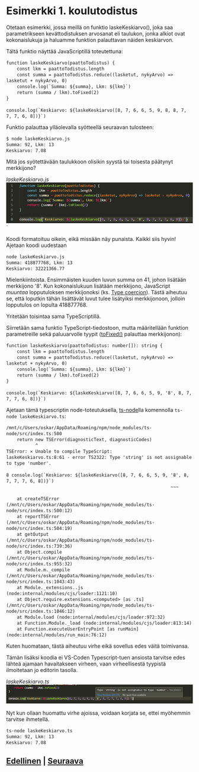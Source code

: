 # Esimerkki 1. koulutodistus

Otetaan esimerkki, jossa meillä on funktio laskeKeskiarvo(), joka saa parametrikseen kevättodistuksen arvosanat eli taulukon, jonka alkiot ovat kokonaislukuja ja haluamme funktion palauttavan näiden keskiarvon.

Tältä funktio näyttää JavaScriptillä toteutettuna:
```
function laskeKeskiarvo(paattoTodistus) {
    const lkm = paattoTodistus.length
    const summa = paattoTodistus.reduce((lasketut, nykyArvo) => lasketut + nykyArvo, 0)
    console.log(`Summa: ${summa}, Lkm: ${lkm}`)
    return (summa / lkm).toFixed(2)
}

console.log(`Keskiarvo: ${laskeKeskiarvo([8, 7, 6, 6, 5, 9, 8, 8, 7, 7, 7, 6, 8])}`)
```
Funktio palauttaa ylläolevalla syötteellä seuraavan tulosteen:
```
$ node laskeKeskiarvo.js 
Summa: 92, Lkm: 13
Keskiarvo: 7.08
```
Mitä jos syötettävään taulukkoon olisikin syystä tai toisesta päätynyt merkkijono?

*laskeKeskiarvo.js*
![typescript-logo](./0.png)`


Koodi formatoituu oikein, eikä missään näy punaista. Kaikki siis hyvin!
Ajetaan koodi uudestaan

```
node laskeKeskiarvo.js 
Summa: 418877768, Lkm: 13
Keskiarvo: 32221366.77
```
Mielenkiintoista. Ensimmäisten kuuden luvun summa on 41, johon lisätään merkkijono '8'. Kun kokonaislukuun lisätään merkkijono, JavaScript *muuntaa* lopputuloksen merkkijonoksi (ks. [Type coercion](https://developer.mozilla.org/en-US/docs/Glossary/Type_coercion)). Tästä aiheutuu se, että loputkin tähän lisättävät luvut tulee lisätyiksi merkkijonoon, jolloin lopputulos on lopulta 418877768.



Yritetään toisintaa sama TypeScriptillä.

Siirretään sama funktio TypeScript-tiedostoon, mutta määritellään funktion parametreille sekä paluuarvolle tyypit ([toFixed()](https://developer.mozilla.org/en-US/docs/Web/JavaScript/Reference/Global_Objects/Number/toFixed) palauttaa merkkijonon):
```
function laskeKeskiarvo(paattoTodistus: number[]): string {
    const lkm = paattoTodistus.length
    const summa = paattoTodistus.reduce((lasketut, nykyArvo) => lasketut + nykyArvo, 0)
    console.log(`Summa: ${summa}, Lkm: ${lkm}`)
    return (summa / lkm).toFixed(2)
}

console.log(`Keskiarvo: ${laskeKeskiarvo([8, 7, 6, 6, 5, 9, '8', 8, 7, 7, 7, 6, 8])}`)
```
Ajetaan tämä typescriptin node-toteutuksella, [ts-node](https://www.npmjs.com/package/ts-node)lla komennolla `ts-node laskeKeskiarvo.ts`:
```
/mnt/c/Users/oskar/AppData/Roaming/npm/node_modules/ts-node/src/index.ts:500
    return new TSError(diagnosticText, diagnosticCodes)
           ^
TSError: ⨯ Unable to compile TypeScript:
laskeKeskiarvo.ts:8:61 - error TS2322: Type 'string' is not assignable to type 'number'.

8 console.log(`Keskiarvo: ${laskeKeskiarvo([8, 7, 6, 6, 5, 9, '8', 8, 7, 7, 7, 6, 8])}`)
                                                              ~~~

    at createTSError (/mnt/c/Users/oskar/AppData/Roaming/npm/node_modules/ts-node/src/index.ts:500:12)
    at reportTSError (/mnt/c/Users/oskar/AppData/Roaming/npm/node_modules/ts-node/src/index.ts:504:19)
    at getOutput (/mnt/c/Users/oskar/AppData/Roaming/npm/node_modules/ts-node/src/index.ts:739:36)
    at Object.compile (/mnt/c/Users/oskar/AppData/Roaming/npm/node_modules/ts-node/src/index.ts:955:32)
    at Module.m._compile (/mnt/c/Users/oskar/AppData/Roaming/npm/node_modules/ts-node/src/index.ts:1043:43)
    at Module._extensions..js (node:internal/modules/cjs/loader:1121:10)
    at Object.require.extensions.<computed> [as .ts] (/mnt/c/Users/oskar/AppData/Roaming/npm/node_modules/ts-node/src/index.ts:1046:12)
    at Module.load (node:internal/modules/cjs/loader:972:32)
    at Function.Module._load (node:internal/modules/cjs/loader:813:14)
    at Function.executeUserEntryPoint [as runMain] (node:internal/modules/run_main:76:12)
```
Kuten huomataan, tästä aiheutuu virhe eikä sovellus edes väitä toimivansa.

Tämän lisäksi koodia ei VS-Coden Typescript-tuen ansiosta tarvitse edes lähteä ajamaan havaitakseen virheen, vaan virheellisestä tyypistä ilmoitetaan jo editorin tasolla.

*laskeKeskiarvo.ts*
![type-error](./1.png)

Nyt kun ollaan huomattu virhe ajoissa, voidaan korjata se, ettei myöhemmin tarvitse ihmetellä.
```
ts-node laskeKeskiarvo.ts
Summa: 92, Lkm: 13
Keskiarvo: 7.08
```

## [Edellinen](../0/README.md) | [Seuraava](../2/README.md)

